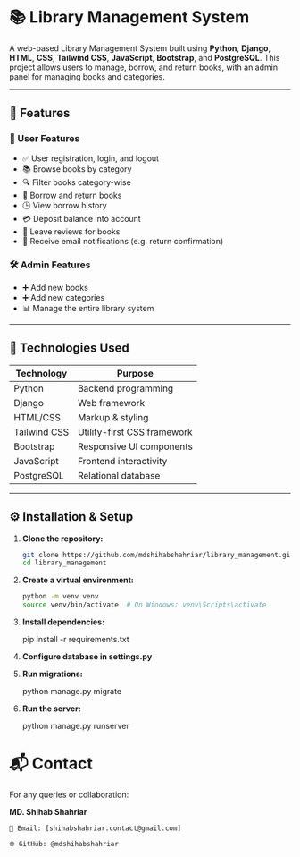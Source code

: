 # 📚 Library Management System

A web-based Library Management System built using **Python**, **Django**, **HTML**, **CSS**, **Tailwind CSS**, **JavaScript**, **Bootstrap**, and **PostgreSQL**. This project allows users to manage, borrow, and return books, with an admin panel for managing books and categories.

---

## 🚀 Features

### 🧑 User Features
- ✅ User registration, login, and logout
- 📚 Browse books by category
- 🔍 Filter books category-wise
- 💼 Borrow and return books
- 🕒 View borrow history
- 💳 Deposit balance into account
- 📝 Leave reviews for books
- 📧 Receive email notifications (e.g. return confirmation)

### 🛠️ Admin Features
- ➕ Add new books
- ➕ Add new categories
- 📊 Manage the entire library system

---

## 🧰 Technologies Used

| Technology     | Purpose                      |
|----------------|------------------------------|
| Python         | Backend programming          |
| Django         | Web framework                |
| HTML/CSS       | Markup & styling             |
| Tailwind CSS   | Utility-first CSS framework  |
| Bootstrap      | Responsive UI components     |
| JavaScript     | Frontend interactivity       |
| PostgreSQL     | Relational database          |

---

## ⚙️ Installation & Setup

1. **Clone the repository:**

   ```bash
   git clone https://github.com/mdshihabshahriar/library_management.git
   cd library_management

2. **Create a virtual environment:**

    ```bash
    python -m venv venv
    source venv/bin/activate  # On Windows: venv\Scripts\activate

3. **Install dependencies:**

    pip install -r requirements.txt

4. **Configure database in settings.py**

5. **Run migrations:**

    python manage.py migrate

6. **Run the server:**

    python manage.py runserver


# 📬 Contact
For any queries or collaboration:

**MD. Shihab Shahriar**

    📧 Email: [shihabshahriar.contact@gmail.com]
    
    🌐 GitHub: @mdshihabshahriar

